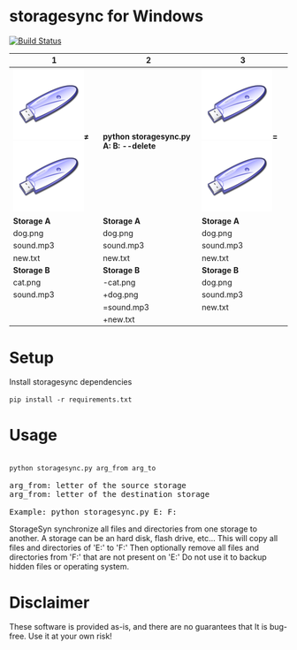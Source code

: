 # storagesync for Windows
[![Build Status](https://travis-ci.com/SPILAB/storagesync.svg?branch=master)](https://travis-ci.com/SPILAB/storagesync)

|           1           |           2           |           3           |
|-----------------------|-----------------------|-----------------------|
|![flash](https://github.com/SPILAB/storagesync/blob/master/Nuvola_devices_usbpendrive_unmount.png)**≠**![flash](https://github.com/SPILAB/storagesync/blob/master/Nuvola_devices_usbpendrive_unmount.png)|**python storagesync.py A: B: --delete**|![flash](https://github.com/SPILAB/storagesync/blob/master/Nuvola_devices_usbpendrive_unmount.png)**=**![flash](https://github.com/SPILAB/storagesync/blob/master/Nuvola_devices_usbpendrive_unmount.png)|
|**Storage A**          |**Storage A**          |**Storage A**          |
|dog.png                |dog.png                |dog.png                |
|sound.mp3              |sound.mp3              |sound.mp3              |
|new.txt                |new.txt                |new.txt                |
|**Storage B**          |**Storage B**          |**Storage B**          |
|cat.png                |-cat.png               |dog.png                |
|sound.mp3              |+dog.png               |sound.mp3              |
|                       |=sound.mp3             |new.txt                |
|                       |+new.txt               |                       |

# Setup
Install storagesync dependencies

<code>pip install -r requirements.txt</code>

# Usage
<pre><code>
python storagesync.py arg_from arg_to
</code>
arg_from: letter of the source storage
arg_from: letter of the destination storage

Example: python storagesync.py E: F:
</pre>
StorageSyn synchronize all files and directories from one storage to another. A storage can be an hard disk, flash drive, etc...
This will copy all files and directories of 'E:' to 'F:'
Then optionally remove all files and directories from 'F:' that are not present on 'E:'
Do not use it to backup hidden files or operating system.

# Disclaimer

These software is provided as-is, and there are no guarantees that It is bug-free.
Use it at your own risk!
